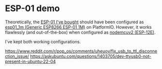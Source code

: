 # ESP-01 demo

Theoretically, the [ESP-01 I've bought](https://www.aliexpress.com/item/4000140068083.html) should have been configured as [esp01_1m (Generic ESP8266 ESP-01 1M)](https://docs.platformio.org/en/latest/boards/espressif8266/esp01_1m.html) on PlatformIO. However, it works flawlessly (and out-of-the-box) when configured as [nodemcuv2 (ESP-12E)](https://docs.platformio.org/en/latest/boards/espressif8266/nodemcuv2.html).

I've kept both working configurations.

https://www.reddit.com/r/pop_os/comments/uheuov/fix_usb_to_ttl_disconnection_issue/
https://askubuntu.com/questions/1403705/dev-ttyusb0-not-present-in-ubuntu-22-04
